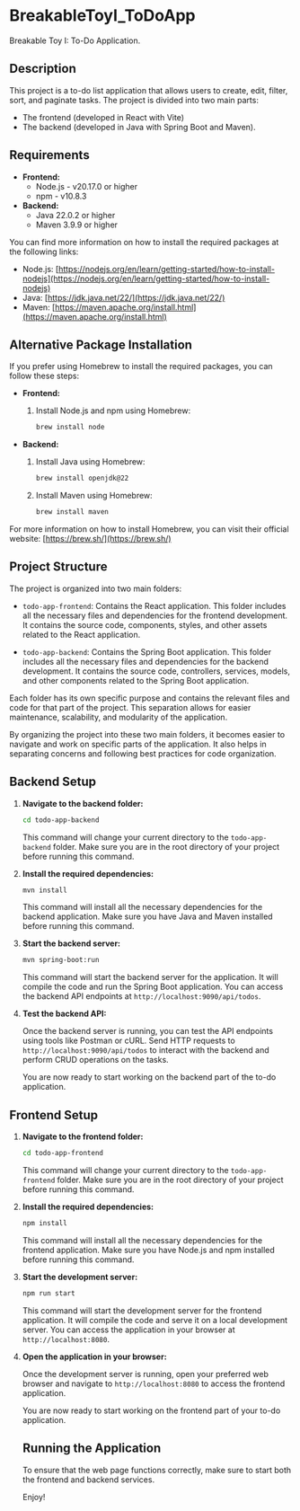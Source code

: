 # BreakableToyI_ToDoApp
Breakable Toy I: To-Do Application. 

## Description

This project is a to-do list application that allows users to create, edit, filter, sort, and paginate tasks.
The project is divided into two main parts: 
  - The frontend (developed in React with Vite)
  - The backend (developed in Java with Spring Boot and Maven).

## Requirements

- **Frontend:**
  - Node.js - v20.17.0 or higher
  - npm - v10.8.3
- **Backend:**
  - Java 22.0.2 or higher
  - Maven 3.9.9 or higher
 
You can find more information on how to install the required packages at the following links:

- Node.js: [https://nodejs.org/en/learn/getting-started/how-to-install-nodejs](https://nodejs.org/en/learn/getting-started/how-to-install-nodejs)
- Java: [https://jdk.java.net/22/](https://jdk.java.net/22/)
- Maven: [https://maven.apache.org/install.html](https://maven.apache.org/install.html)


## Alternative Package Installation

If you prefer using Homebrew to install the required packages, you can follow these steps:

- **Frontend:**
    1. Install Node.js and npm using Homebrew:
         ```bash
         brew install node
         ```

- **Backend:**
    1. Install Java using Homebrew:
         ```bash
         brew install openjdk@22
         ```

    2. Install Maven using Homebrew:
         ```bash
         brew install maven
         ```

For more information on how to install Homebrew, you can visit their official website: [https://brew.sh/](https://brew.sh/)


## Project Structure

The project is organized into two main folders:

- `todo-app-frontend`: Contains the React application. This folder includes all the necessary files and dependencies for the frontend development. It contains the source code, components, styles, and other assets related to the React application.

- `todo-app-backend`: Contains the Spring Boot application. This folder includes all the necessary files and dependencies for the backend development. It contains the source code, controllers, services, models, and other components related to the Spring Boot application.

Each folder has its own specific purpose and contains the relevant files and code for that part of the project. This separation allows for easier maintenance, scalability, and modularity of the application.

By organizing the project into these two main folders, it becomes easier to navigate and work on specific parts of the application. It also helps in separating concerns and following best practices for code organization.

## Backend Setup

1. **Navigate to the backend folder:**

    ```bash
    cd todo-app-backend
    ```

    This command will change your current directory to the `todo-app-backend` folder. Make sure you are in the root directory of your project before running this command.

2. **Install the required dependencies:**

    ```bash
    mvn install
    ```

    This command will install all the necessary dependencies for the backend application. Make sure you have Java and Maven installed before running this command.

3. **Start the backend server:**

    ```bash
    mvn spring-boot:run
    ```

    This command will start the backend server for the application. It will compile the code and run the Spring Boot application. You can access the backend API endpoints at `http://localhost:9090/api/todos`.

4. **Test the backend API:**

    Once the backend server is running, you can test the API endpoints using tools like Postman or cURL. Send HTTP requests to `http://localhost:9090/api/todos` to interact with the backend and perform CRUD operations on the tasks.

    You are now ready to start working on the backend part of the to-do application.



## Frontend Setup

1. **Navigate to the frontend folder:**

    ```bash
    cd todo-app-frontend
    ```

    This command will change your current directory to the `todo-app-frontend` folder. Make sure you are in the root directory of your project before running this command.

2. **Install the required dependencies:**

    ```bash
    npm install
    ```

    This command will install all the necessary dependencies for the frontend application. Make sure you have Node.js and npm installed before running this command.

3. **Start the development server:**

    ```bash
    npm run start
    ```

    This command will start the development server for the frontend application. It will compile the code and serve it on a local development server. You can access the application in your browser at `http://localhost:8080`.

4. **Open the application in your browser:**

    Once the development server is running, open your preferred web browser and navigate to `http://localhost:8080` to access the frontend application.

    You are now ready to start working on the frontend part of your to-do application.


    ## Running the Application

    To ensure that the web page functions correctly, make sure to start both the frontend and backend services. 

    Enjoy!

